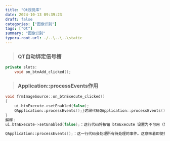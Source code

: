 ```yaml
---
title: "Ot视觉库"
date: 2024-10-13 09:39:23
draft: false
categories: ["图像识别"]
tags: ["Qt"]
summary: "图像识别"
typora-root-url: ./..\..\..\static
---
```


> ### QT自动绑定信号槽

```c++
private slots:	
	void on_btnAdd_clicked();
```

> ### Application::processEvents作用

```c++
void frmImageSource::on_btnExecute_clicked()
{
	ui.btnExecute->setEnabled(false);
	QApplication::processEvents();}这段代码QApplication::processEvents();
}
解释：
ui.btnExecute->setEnabled(false);：这行代码将按钮 btnExecute 设置为不可用（禁用状态），通常是为了防止用户在执行某个操作时再次点击按钮，从而避免重复执行同一操作。

QApplication::processEvents();：这一行代码会处理所有待处理的事件。这意味着即使按钮被禁用，用户界面仍然会保持响应状态，能够处理其他事件，比如窗口的重绘、其他控件的交互等。
```


